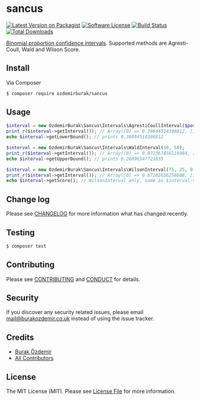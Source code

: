 # sancus

[![Latest Version on Packagist][ico-version]][link-packagist]
[![Software License][ico-license]](LICENSE.md)
[![Build Status][ico-travis]][link-travis]
[![Total Downloads][ico-downloads]][link-downloads]

[Binomial proportion confidence intervals](https://en.wikipedia.org/wiki/Binomial_proportion_confidence_interval). Supported methods are Agresti-Coull, Wald and Wilson Score.

## Install

Via Composer

``` bash
$ composer require ozdemirburak/sancus
```

## Usage

``` php
$interval = new OzdemirBurak\Sancus\Intervals\AgrestiCoullInterval($positive = 25, $negative = 25, $confidence = 0.95);
print_r($interval->getInterval()); // Array([0] => 0.36644514398812, [1] => 0.63355485601188)
echo $interval->getLowerBound(); // prints 0.36644514398812

$interval = new OzdemirBurak\Sancus\Intervals\WaldInterval(10, 50);
print_r($interval->getInterval()); // Array([0] => 0.072367856116984, [1] => 0.26096547721635)
echo $interval->getUpperBound(); // prints 0.26096547721635

$interval = new OzdemirBurak\Sancus\Intervals\WilsonInterval(75, 25, 0.90);
print_r($interval->getInterval()); // Array([0] => 0.67282656258608, [1] => 0.81400207671582)
echo $interval->getScore(); // WilsonInterval only, same as $interval->getLowerBound(), prints 0.67282656258608
```

## Change log

Please see [CHANGELOG](CHANGELOG.md) for more information what has changed recently.

## Testing

``` bash
$ composer test
```

## Contributing

Please see [CONTRIBUTING](CONTRIBUTING.md) and [CONDUCT](CONDUCT.md) for details.

## Security

If you discover any security related issues, please email mail@burakozdemir.co.uk instead of using the issue tracker.

## Credits

- [Burak Özdemir][link-author]
- [All Contributors][link-contributors]

## License

The MIT License (MIT). Please see [License File](LICENSE.md) for more information.

[ico-version]: https://img.shields.io/packagist/v/ozdemirburak/sancus.svg?style=flat-square
[ico-license]: https://img.shields.io/badge/license-MIT-brightgreen.svg?style=flat-square
[ico-travis]: https://img.shields.io/travis/ozdemirburak/sancus/master.svg?style=flat-square
[ico-downloads]: https://img.shields.io/packagist/dt/ozdemirburak/sancus.svg?style=flat-square

[link-packagist]: https://packagist.org/packages/ozdemirburak/sancus
[link-travis]: https://travis-ci.org/ozdemirburak/sancus
[link-downloads]: https://packagist.org/packages/ozdemirburak/sancus
[link-author]: https://github.com/ozdemirburak
[link-contributors]: ../../contributors
